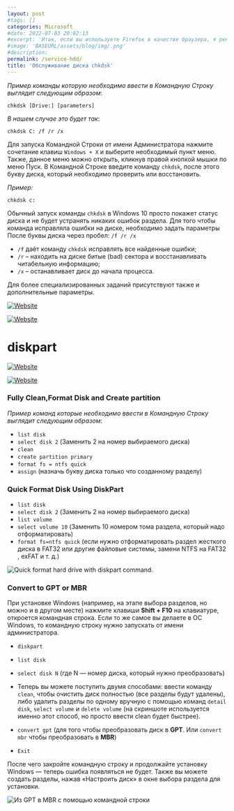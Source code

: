 ```yaml
---
layout: post
#tags: []
categories: Microsoft
#date: 2022-07-03 20:02:13
#excerpt: 'Итак, если вы используете Firefox в качестве браузера, я рекомендую установить бинарную версию с веб-сайта Mozilla. Он будет работать немного быстрее и будет полностью интегрирован в ваш рабочий стол.'
#image: 'BASEURL/assets/blog/img/.png'
#description:
permalink: /service-hdd/
title: 'Обслуживание диска chkdsk'
---
```


*Пример команды которую необходимо ввести в Командную Строку выглядит следующим образом*:

`chkdsk [Drive:] [parameters]`

*В нашем случае это будет так*:

`chkdsk C: /f /r /x`

Для запуска Командной Строки от имени Администратора нажмите сочетание клавиш `Windows + X` и выберите необходимый пункт меню. Также, данное меню можно открыть, кликнув правой кнопкой мышки по меню Пуск.
В Командной Строке введите команду `chkdsk`, после этого букву диска, который необходимо проверить или восстановить.

*Пример:*

`chkdsk c: `

Обычный запуск команды `chkdsk` в Windows 10 просто покажет статус диска и не будет устранять никаких ошибок раздела. Для того чтобы команда исправляла ошибки на диске, необходимо задать параметры После буквы диска через пробел: `/f /r /x`

* `/f` даёт команду `chkdsk` исправлять все найденные ошибки; 
* `/r` – находить на диске битые (bad) сектора и восстанавливать читабельную информацию; 
* `/x` – останавливает диск до начала процесса. 

Для более специализированных заданий присутствуют также и дополнительные параметры.


[![Website](https://img.shields.io/website?style=for-the-badge&up_message=https%3A%2F%2Fshields.io%2Fcategory%2Fmonitoring&url=https%3A%2F%2Fshields.io%2Fcategory%2Fmonitoring)](https://shields.io/category/monitoring)

<a href="https://shields.io/category/monitoring"><img alt="Website" src="https://img.shields.io/website?style=for-the-badge&up_message=https%3A%2F%2Fshields.io%2Fcategory%2Fmonitoring&url=https%3A%2F%2Fshields.io%2Fcategory%2Fmonitoring"></a>



# diskpart
[![Website](https://img.shields.io/website?style=flat-square&up_color=blue&up_message=https%3A%2F%2Fwww.easeus.com%2Fpartition-master%2Fformat-hard-drive-using-command-prompt.html%231&url=https%3A%2F%2Fwww.easeus.com%2Fpartition-master%2Fformat-hard-drive-using-command-prompt.html%231)](https://www.easeus.com/partition-master/format-hard-drive-using-command-prompt.html#1)

[![Website](https://img.shields.io/website?style=flat-square&up_color=blue&up_message=https%3A%2F%2Fremontka.pro%2Fformat-disk-cmd%2F&url=https%3A%2F%2Fremontka.pro%2Fformat-disk-cmd%2F)](https://remontka.pro/format-disk-cmd/)

### Fully Clean,Format Disk and Create partition

*Пример команд которые необходимо ввести в Командную Строку выглядит следующим образом*:

- `list disk`
- `select disk 2` (Заменить 2 на номер выбираемого диска)
- `clean`
- `create partition primary`
- `format fs = ntfs quick`
- `assign` (назначь букву диска только что созданному разделу)

### Quick Format Disk Using DiskPart

- `list disk`
- `select disk 2` (Заменить 2 на номер выбираемого диска)
- `list volume`
- `select volume 10` (Заменить 10 номером тома раздела, который надо отформатировать)
- `format fs=ntfs quick` (если нужно отформатировать раздел жесткого диска в FAT32 или другие файловые системы, замени NTFS на FAT32 , exFAT и т. д.)

![Quick format hard drive with diskpart command.](https://www.easeus.com/images/en/screenshot/partition-manager/diskpart-quick-format-hard-drive.png)



###  Convert to GPT or MBR

При установке Windows (например, на этапе выбора разделов, но можно и в другом месте) нажмите клавиши **Shift + F10** на клавиатуре, откроется командная строка. Если то же самое вы делаете в ОС Windows, то командную строку нужно запускать от имени администратора.

- `diskpart`

- `list disk`

- `select disk N` (где N — номер диска, который нужно преобразовать)

- Теперь вы можете поступить двумя способами: ввести команду `clean`, чтобы очистить диск полностью (все разделы будут удалены), либо удалить разделы по одному вручную с помощью команд `detail disk`, `select volume` и `delete volume` (на скриншоте используется именно этот способ, но просто ввести clean будет быстрее).

- `convert gpt` (для того чтобы преобразовать диск в **GPT**. Или `convert mbr` чтобы преобразовать в **MBR**)

- `Exit`

После чего закройте командную строку и продолжайте установку Windows — теперь ошибка появляться не будет. Также вы можете создать разделы, нажав «Настроить диск» в окне выбора раздела для установки.

![Из GPT в MBR с помощью командной строки](https://remontka.pro/images/convert-gpt-mbr-command-line.png)



<style>
.img_link{
   width: 250px;
}

    </style>